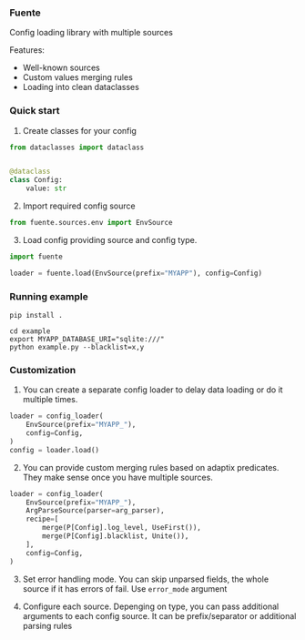 ### Fuente

Config loading library with multiple sources

Features:

* Well-known sources
* Custom values merging rules
* Loading into clean dataclasses

### Quick start

1. Create classes for your config

```python
from dataclasses import dataclass


@dataclass
class Config:
    value: str
```

2. Import required config source

```python
from fuente.sources.env import EnvSource
```

3. Load config providing source and config type.

```python
import fuente

loader = fuente.load(EnvSource(prefix="MYAPP"), config=Config)
```

### Running example

```shell
pip install .

cd example
export MYAPP_DATABASE_URI="sqlite:///"
python example.py --blacklist=x,y
```

### Customization


1. You can create a separate config loader to delay data loading or do it multiple times.

```python
loader = config_loader(
    EnvSource(prefix="MYAPP_"),
    config=Config,
)
config = loader.load()
```

2. You can provide custom merging rules based on adaptix predicates. 
They make sense once you have multiple sources.
```python
loader = config_loader(
    EnvSource(prefix="MYAPP_"),
    ArgParseSource(parser=arg_parser),
    recipe=[
        merge(P[Config].log_level, UseFirst()),
        merge(P[Config].blacklist, Unite()),
    ],
    config=Config,
)
```

3. Set error handling mode. You can skip unparsed fields, the whole source if it has errors of fail. Use `error_mode` argument

4. Configure each source. Depenging on type, you can pass additional arguments to each config source. It can be prefix/separator or additional parsing rules
